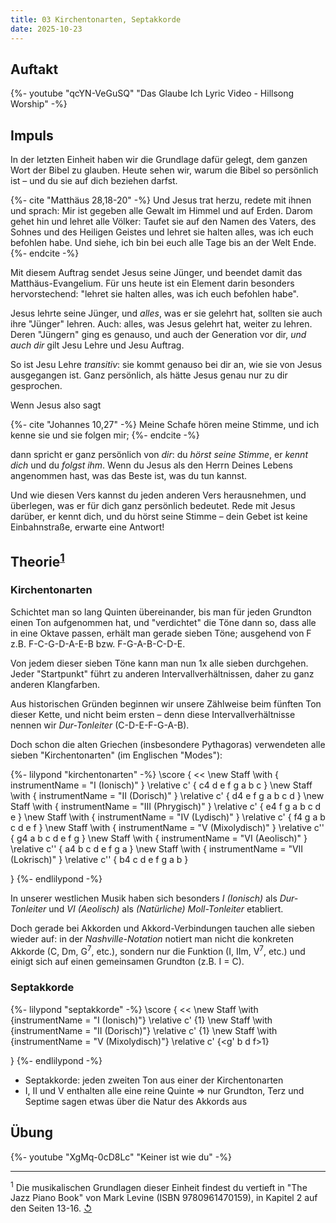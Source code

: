 ```yaml
---
title: 03 Kirchentonarten, Septakkorde
date: 2025-10-23
---
```


## Auftakt

{%- youtube "qcYN-VeGuSQ" "Das Glaube Ich Lyric Video - Hillsong Worship" -%}

## Impuls

In der letzten Einheit haben wir die Grundlage dafür gelegt, dem ganzen Wort der Bibel zu glauben. Heute sehen wir, warum die Bibel so persönlich ist – und du sie auf dich beziehen darfst.

{%- cite "Matthäus 28,18-20" -%}
Und Jesus trat herzu, redete mit ihnen und sprach: Mir ist gegeben alle Gewalt im Himmel und auf Erden. Darom gehet hin und lehret alle Völker: Taufet sie auf den Namen des Vaters, des Sohnes und des Heiligen Geistes und lehret sie halten alles, was ich euch befohlen habe. Und siehe, ich bin bei euch alle Tage bis an der Welt Ende.
{%- endcite -%}

Mit diesem Auftrag sendet Jesus seine Jünger, und beendet damit das Matthäus-Evangelium. Für uns heute ist ein Element darin besonders hervorstechend: "lehret sie halten alles, was ich euch befohlen habe".

Jesus lehrte seine Jünger, und _alles_, was er sie gelehrt hat, sollten sie auch ihre "Jünger" lehren. Auch: alles, was Jesus gelehrt hat, weiter zu lehren. Deren "Jüngern" ging es genauso, und auch der Generation vor dir, _und auch dir_ gilt Jesu Lehre und Jesu Auftrag.

So ist Jesu Lehre _transitiv_: sie kommt genauso bei dir an, wie sie von Jesus ausgegangen ist. Ganz persönlich, als hätte Jesus genau nur zu dir gesprochen.

Wenn Jesus also sagt

{%- cite "Johannes 10,27" -%}
Meine Schafe hören meine Stimme, und ich kenne sie und sie folgen mir;
{%- endcite -%}

dann spricht er ganz persönlich von _dir_: du _hörst seine Stimme_, er _kennt dich_ und du _folgst ihm_. Wenn du Jesus als den Herrn Deines Lebens angenommen hast, was das Beste ist, was du tun kannst.

Und wie diesen Vers kannst du jeden anderen Vers herausnehmen, und überlegen, was er für dich ganz persönlich bedeutet. Rede mit Jesus darüber, er kennt dich, und du hörst seine Stimme – dein Gebet ist keine Einbahnstraße, erwarte eine Antwort!

<h2 id="theorie">Theorie<sup><a href="#1">1</a></sup></h2>

### Kirchentonarten

Schichtet man so lang Quinten übereinander, bis man für jeden Grundton einen Ton aufgenommen hat, und "verdichtet" die Töne dann so, dass alle in eine Oktave passen, erhält man gerade sieben Töne; ausgehend von F z.B. F-C-G-D-A-E-B bzw. F-G-A-B-C-D-E.

Von jedem dieser sieben Töne kann man nun 1x alle sieben durchgehen. Jeder "Startpunkt" führt zu anderen Intervallverhältnissen, daher zu ganz anderen Klangfarben.

Aus historischen Gründen beginnen wir unsere Zählweise beim fünften Ton dieser Kette, und nicht beim ersten – denn diese Intervallverhältnisse nennen wir _Dur-Tonleiter_ (C-D-E-F-G-A-B).

Doch schon die alten Griechen (insbesondere Pythagoras) verwendeten alle sieben "Kirchentonarten" (im Englischen "Modes"):

{%- lilypond "kirchentonarten" -%}
\score {
  <<
    \new Staff \with { instrumentName = "I (Ionisch)" } \relative c' { c4 d e f g a b c }
    \new Staff \with { instrumentName = "II (Dorisch)" } \relative c' { d4 e f g a b c d }
    \new Staff \with { instrumentName = "III (Phrygisch)" } \relative c' { e4 f g a b c d e }
    \new Staff \with { instrumentName = "IV (Lydisch)" } \relative c' { f4 g a b c d e f }
    \new Staff \with { instrumentName = "V (Mixolydisch)" } \relative c'' { g4 a b c d e f g }
    \new Staff \with { instrumentName = "VI (Aeolisch)" } \relative c'' { a4 b c d e f g a }
    \new Staff \with { instrumentName = "VII (Lokrisch)" } \relative c'' { b4 c d e f g a b }
  >>
}
{%- endlilypond -%}

In unserer westlichen Musik haben sich besonders _I (Ionisch)_ als _Dur-Tonleiter_ und _VI (Aeolisch)_ als _(Natürliche) Moll-Tonleiter_ etabliert.

Doch gerade bei Akkorden und Akkord-Verbindungen tauchen alle sieben wieder auf: in der _Nashville-Notation_ notiert man nicht die konkreten Akkorde (C, Dm, G<sup>7</sup>, etc.), sondern nur die Funktion (I, IIm, V<sup>7</sup>, etc.) und einigt sich auf einen gemeinsamen Grundton (z.B. I = C).

### Septakkorde

{%- lilypond "septakkorde" -%}
\score {
  <<
    \new Staff \with {instrumentName = "I (Ionisch)"} \relative c' {<c e g b>1}
    \new Staff \with {instrumentName = "II (Dorisch)"} \relative c' {<d f a c>1}
    \new Staff \with {instrumentName = "V (Mixolydisch)"} \relative c' {<g' b d f>1}
  >>
}
{%- endlilypond -%}

- Septakkorde: jeden zweiten Ton aus einer der Kirchentonarten
- I, II und V enthalten alle eine reine Quinte => nur Grundton, Terz und Septime sagen etwas über die Natur des Akkords aus

## Übung

{%- youtube "XgMq-0cD8Lc" "Keiner ist wie du" -%}

---

<sup id="1">1</sup> Die musikalischen Grundlagen dieser Einheit findest du vertieft in "The Jazz Piano Book" von Mark Levine (ISBN 9780961470159), in Kapitel 2 auf den Seiten 13-16. [&olarr;](#theorie)
